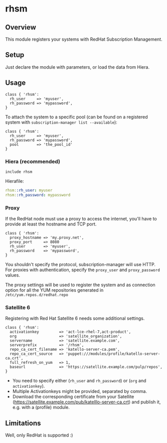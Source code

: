 # rhsm

## Overview

This module registers your systems with RedHat Subscription Management.

## Setup

Just declare the module with parameters, or load the data from Hiera.

## Usage
```puppet
class { 'rhsm':
  rh_user     => 'myuser',
  rh_password => 'mypassword',
}
```
To attach the system to a specific pool (can be found on a registered system with `subscription-manager list --available`):

```puppet
class { 'rhsm':
  rh_user     => 'myuser',
  rh_password => 'mypassword',
  pool        => 'the_pool_id'
}
```

### Hiera (recommended)
```puppet
include rhsm
```
  Hierafile:

```yaml
rhsm::rh_user: myuser
rhsm::rh_password: mypassword
```

### Proxy
If the RedHat node must use a proxy to access the internet, you'll have to provide at least the hostname and TCP port.

```puppet
class { 'rhsm':
  proxy_hostname => 'my.proxy.net',
  proxy_port     => 8080
  rh_user        => 'myuser',
  rh_password    => 'mypassword',
}
```
You shouldn't specify the protocol, subscription-manager will use HTTP. For proxies with authentication, specify the `proxy_user` and `proxy_password` values.

The proxy settings will be used to register the system and as connection option for all the YUM repositories generated in `/etc/yum.repos.d/redhat.repo`

### Satellite 6
Registering with Red Hat Satellite 6 needs some additional settings.

```puppet
class { 'rhsm':
  activationkey         => 'act-lce-rhel-7,act-product',
  org                   => 'satellite_organization',
  servername            => 'satellite.example.com',
  serverprefix          => '/rhsm',
  repo_ca_cert_filename => 'katello-server-ca.pem',
  repo_ca_cert_source   => 'puppet:///modules/profile/katello-server-ca.crt',
  full_refresh_on_yum   => 1,
  baseurl               => 'https://satellite.example.com/pulp/repos',
}
```

* You need to specify either (`rh_user` and `rh_password`) or (`org` and `activationkey`).
* Multiple Activationkeys might be provided, separated by comma.
* Download the corresponding certificate from your Satellite (<https://satellite.example.com/pub/katelllo-server-ca.crt>) and publish it, e.g. with a (profile) module.

## Limitations

Well, only RedHat is supported :)
